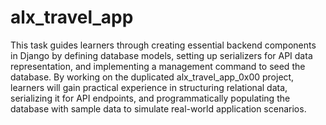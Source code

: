 # alx_travel_app

This task guides learners through creating essential backend components in Django by defining database models, setting up serializers for API data representation, and implementing a management command to seed the database. By working on the duplicated alx_travel_app_0x00 project, learners will gain practical experience in structuring relational data, serializing it for API endpoints, and programmatically populating the database with sample data to simulate real-world application scenarios.
